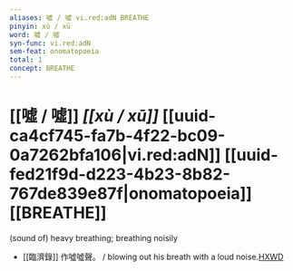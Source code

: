 ```yaml
---
aliases: 噓 / 噓 vi.red:adN BREATHE
pinyin: xù / xū
word: 噓 / 噓
syn-func: vi.red:adN
sem-feat: onomatopoeia
total: 1
concept: BREATHE 
---
```

# [[噓 / 噓]] *[[xù / xū]]*  [[uuid-ca4cf745-fa7b-4f22-bc09-0a7262bfa106|vi.red:adN]] [[uuid-fed21f9d-d223-4b23-8b82-767de839e87f|onomatopoeia]] [[BREATHE]]
(sound of) heavy breathing; breathing noisily
 - [[臨濟錄]] 作噓噓聲。 / blowing out his breath with a loud noise.[HXWD](https://hxwd.org/textview.html?location=KR6q0053_T_001-0505a.23)